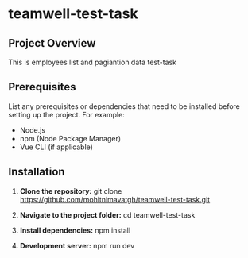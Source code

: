 # teamwell-test-task

## Project Overview

This is employees list and pagiantion data test-task

## Prerequisites
List any prerequisites or dependencies that need to be installed before setting up the project. For example:
- Node.js
- npm (Node Package Manager)
- Vue CLI (if applicable)

## Installation

1. **Clone the repository:**
git clone https://github.com/mohitnimavatgh/teamwell-test-task.git

2. **Navigate to the project folder:**
cd teamwell-test-task

3. **Install dependencies:**
npm install

4. **Development server:**
npm run dev
